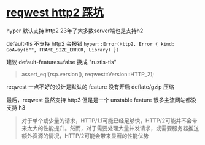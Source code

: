 # [reqwest http2 踩坑](/2023/11/reqwest_http2.md)

hyper 默认支持 http2 23年了大多数server端也是支持h2

default-tls 不支持 http2 会报错 `hyper::Error(Http2, Error { kind: GoAway(b"", FRAME_SIZE_ERROR, Library) })`

建议 default-features=false 换成 "rustls-tls"

> assert_eq!(rsp.version(), reqwest::Version::HTTP_2);

reqwest 一点不好的设计是默认的 feature 没有开启 deflate/gzip 压缩

最后，reqwest 虽然支持 http3 但是是一个 unstable feature 很多主流网站都没支持 h3

> 对于单个或少量的请求，HTTP/1.1可能已经足够快，HTTP/2可能并不会带来太大的性能提升。然而，对于需要处理大量并发请求，或需要服务器推送额外资源的情况，HTTP/2可能会带来显著的性能优势
